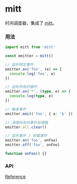 # mitt

时间调度器，集成了 [mitt](https://github.com/developit/mitt)。

### 用法

```ts
import mitt from 'mitt'

const emitter = mitt()

// 监听特定事件
emitter.on('foo', (e) => {
  console.log('foo', e)
})

// 监听所有的事件
emitter.on('*', (type, e) => {
  console.log(type, e)
})

// 触发事件
emitter.emit('foo', { a: 'b' })

// 清理所有的事件处理器
emitter.all.clear()

// 监听事件 / 卸载事件
emitter.on('foo', onFoo)
emitter.off('foo', onFoo)

function onFoo() {}
```

### API

[Reference](https://github.com/developit/mitt)

